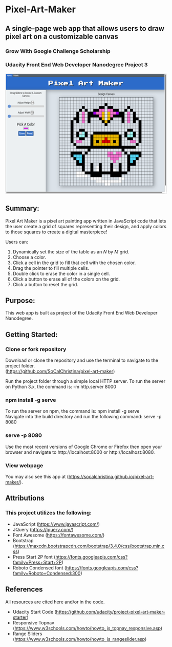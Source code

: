 # Pixel-Art-Maker
## A single-page web app that allows users to draw pixel art on a customizable canvas   

### Grow With Google Challenge Scholarship 
### Udacity Front End Web Developer Nanodegree Project 3   

![screen shot of app](pixel-art-screenshot.png)   

## Summary:
Pixel Art Maker is a pixel art painting app written in JavaScript code that lets the user create a grid of squares representing their design, and apply colors to those squares to create a digital masterpiece!   

Users can:   

1. Dynamically set the size of the table as an _N_ by _M_ grid.   
2. Choose a color.   
3. Click a cell in the grid to fill that cell with the chosen color.
4. Drag the pointer to fill multiple cells.  
5. Double click to erase the color in a single cell.
5. Click a button to erase all of the colors on the grid.
6. Click a button to reset the grid.


## Purpose:
This web app is built as project of the Udacity Front End Web Developer Nanodegree.


## Getting Started:
### Clone or fork repository
Download or clone the repository and use the terminal to navigate to the project folder.   
(https://github.com/SoCalChristina/pixel-art-maker)   

Run the project folder through a simple local HTTP server. To run the server on Python 3.x, the command is: -m http.server 8000

### npm install -g serve
To run the server on npm, the command is: npm install -g serve   
Navigate into the build directory and run the following command: serve -p 8080

### serve -p 8080
Use the most recent versions of Google Chrome or Firefox then open your browser and navigate to http://localhost:8000 or http://localhost:8080.   

### View webpage
You may also see this app at  (https://socalchristina.github.io/pixel-art-maker/).

## Attributions
### This project utilizes the following:

* JavaScript (https://www.javascript.com/)   
* JQuery (https://jquery.com/)   
* Font Awesome (https://fontawesome.com/)
* Bootstrap (https://maxcdn.bootstrapcdn.com/bootstrap/3.4.0/css/bootstrap.min.css)
* Press Start 2P font (https://fonts.googleapis.com/css?family=Press+Start+2P)
* Roboto Condensed font (https://fonts.googleapis.com/css?family=Roboto+Condensed:300)


## References
All resources are cited here and/or in the code.
* Udacity Start Code (https://github.com/udacity/project-pixel-art-maker-starter)   
* Responsive Topnav (https://www.w3schools.com/howto/howto_js_topnav_responsive.asp)
* Range Sliders (https://www.w3schools.com/howto/howto_js_rangeslider.asp)
